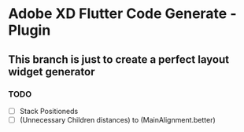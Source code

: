 # Adobe XD Flutter Code Generate - Plugin

## This branch is just to create a perfect layout widget generator

### TODO

* [ ] Stack Positioneds
* [ ] (Unnecessary Children distances) to (MainAlignment.better)